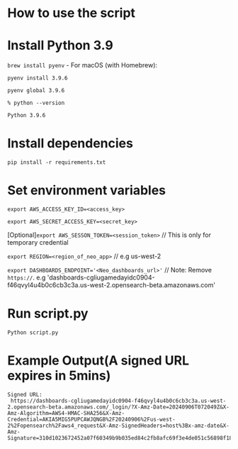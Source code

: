 # How to use the script
# Install Python 3.9
`brew install pyenv` - For macOS (with Homebrew):

`pyenv install 3.9.6`

`pyenv global 3.9.6`
```
% python --version

Python 3.9.6
```


# Install dependencies
`pip install -r requirements.txt`

# Set environment variables
`export AWS_ACCESS_KEY_ID=<access_key>`

`export AWS_SECRET_ACCESS_KEY=<secret_key>`

[Optional]`export AWS_SESSON_TOKEN=<session_token>` // This is only for temporary credential

`export REGION=<region_of_neo_app>` // e.g us-west-2

`export DASHBOARDS_ENDPOINT='<Neo_dashboards_url>'` // Note: Remove `https://`. e.g 'dashboards-cgliugamedayidc0904-f46qvyl4u4b0c6cb3c3a.us-west-2.opensearch-beta.amazonaws.com'

# Run script.py
`Python script.py`

# Example Output(A signed URL expires in 5mins)
```
Signed URL:
 https://dashboards-cgliugamedayidc0904-f46qvyl4u4b0c6cb3c3a.us-west-2.opensearch-beta.amazonaws.com/_login/?X-Amz-Date=20240906T072049Z&X-Amz-Algorithm=AWS4-HMAC-SHA256&X-Amz-Credential=AKIA5MIG5PUPCAWJQNGB%2F20240906%2Fus-west-2%2Fopensearch%2Faws4_request&X-Amz-SignedHeaders=host%3Bx-amz-date&X-Amz-Signature=310d1023672452a07f60349b9b035ed84c2fb8afc69f3e4de051c56898f18a2f

